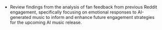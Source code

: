 - Review findings from the analysis of fan feedback from previous Reddit engagement, specifically focusing on emotional responses to AI-generated music to inform and enhance future engagement strategies for the upcoming AI music release.